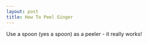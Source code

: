 ```yaml
--- 
layout: post
title: How To Peel Ginger
---
```

Use a spoon (yes a spoon) as a peeler - it really works!
